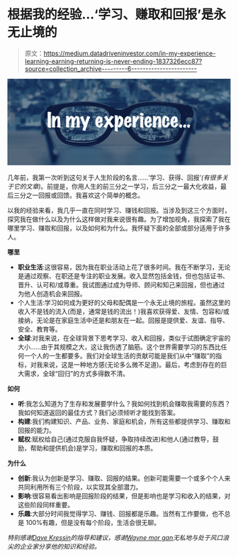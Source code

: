 # 根据我的经验…‘学习、赚取和回报’是永无止境的

> 原文：<https://medium.datadriveninvestor.com/in-my-experience-learning-earning-returning-is-never-ending-1837326ecc87?source=collection_archive---------6----------------------->

![](img/d7731d16dc5db052ac51fb0348ab3485.png)

几年前，我第一次听到这句关于人生阶段的名言……‘学习、获得、回报’*(有很多关于它的文章)*。前提是，你用人生的前三分之一学习，后三分之一最大化收益，最后三分之一回报或回馈。我喜欢这个简单的概念。

以我的经验来看，我几乎一直在同时学习、赚钱和回报。当涉及到这三个方面时，探究我在做什么以及为什么这样做对我来说很有趣。为了增加视角，我探索了我在哪里学习、赚取和回报，以及如何和为什么。我怀疑下面的全部或部分适用于许多人。

**哪里**

*   **职业生活**:这很容易，因为我在职业活动上花了很多时间。我在不断学习，无论是通过观察、在职还是专注的职业发展。收入显然包括金钱，但也包括证书、晋升、认可和/或尊重。我试图通过成为导师、顾问和知己来回报，但也通过为他人创造机会来回报。
*   个人生活:学习如何成为更好的父母和配偶是一个永无止境的旅程。虽然这里的收入不是钱的流入(而是，通常是钱的流出！)我喜欢获得爱、友情、包容和/或接纳，无论是在家庭生活中还是和朋友在一起。回报是提供爱、友谊、指导、安全、教育等。
*   **全球**:对我来说，在全球背景下思考学习、收入和回报，类似于试图确定宇宙的大小……由于其规模之大，这让我伤透了脑筋。这个世界需要学习的东西比任何一个人的一生都要多。我们对全球生活的贡献可能是我们从中“赚取”的指标，对我来说，这是一种地方感(无论多么微不足道)。最后，考虑到存在的巨大需求，全球“回归”的方式多得数不清。

**如何**

*   **听**:我怎么知道为了生存和发展要学什么？我如何找到机会赚取我需要的东西？我如何知道返回的最佳方式？我们必须倾听才能找到答案。
*   **构建**:我们构建知识、产品、业务、家庭和机会，所有这些都提供学习、赚取和回报的能力。
*   **赋权**:赋权给自己(通过克服自我怀疑，争取持续改进)和他人(通过教导，鼓励，帮助和提供机会)是学习，赚取和回报的本质。

**为什么**

*   **创新**:我认为创新是学习、赚取、回报的结果。创新可能需要一个或多个个人来共同利用所有三个阶段，以实现其全部潜力。
*   **影响**:很容易看出影响是回报阶段的结果，但是影响也是学习和收入的结果，对这些阶段同样重要。
*   **乐趣**:大部分时间我觉得学习、赚钱、回报都是乐趣。当然有工作要做，也不总是 100%有趣，但是没有每个阶段，生活会很无聊。

*特别感谢*[*Dave Kressin*](https://www.linkedin.com/in/davekressin/)*的指导和建议，感谢*[*Wayne mor gan*](https://www.linkedin.com/in/wayne-morgan-0014781/)*无私地与处于风口浪尖的企业家分享他的知识和经验。*